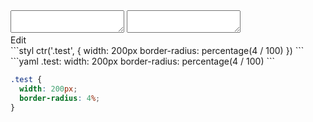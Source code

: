 <div data-size="100" class="code-cont" data-example="percentage">
    <div class="code">
        <div class="code-wrap">
            <textarea id="stylus"></textarea>
            <textarea id="css"></textarea>
            <div class="edit-code">
                <span>Edit</span>
            </div>
        </div>
    </div>
</div>


<div data-size="100" data-examples="stylus"></div>
```styl
ctr('.test', {
  width: 200px
  border-radius: percentage(4 / 100)
})
```

<div data-size="100" data-examples="yaml"></div>
```yaml
.test:
  width: 200px
  border-radius: percentage(4 / 100)
```

```css
.test {
  width: 200px;
  border-radius: 4%;
}
```
<div class="cf"></div>
